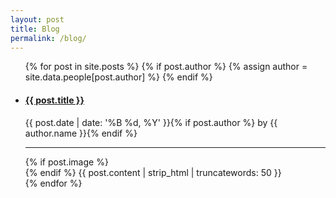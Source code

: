 ```yaml
---
layout: post
title: Blog
permalink: /blog/
---
```


<ul class="blog">
  {% for post in site.posts %}
    {% if post.author %} {% assign author = site.data.people[post.author] %} {% endif %}
    <li>
      <a href="{{ post.url }}"><h4>{{ post.title }}</h4></a>
        <p class="meta">{{ post.date | date: '%B %d, %Y' }}{% if post.author %} by {{ author.name }}{% endif %}</p>
      <hr>
      {% if post.image %}
      <div class="blog-img" style="background-image: url({{ site.url }}/images/{{ post.image }});"></div>
      {% endif %}
      {{ post.content | strip_html | truncatewords: 50 }}
    </li>
  {% endfor %}
</ul>
